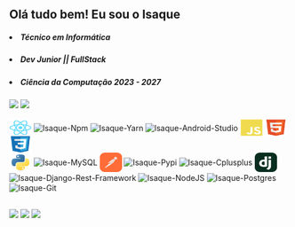 ## Olá tudo bem! Eu sou o Isaque 
  ##### <li> Técnico em Informática
  ##### <li> Dev Junior || FullStack
  ##### <li> Ciência da Computação 2023 - 2027
  
  <img src="https://github-readme-stats.vercel.app/api?username=IsaqueRS&show_icons=true&theme=dark"/>
  <img src="https://github-readme-stats.vercel.app/api/top-langs/?username=IsaqueRS&theme=dark&layout=compact"/>
  
  <div style="display: inline_block"><br>
    <img align="center" alt="Isaque-React" height="30" width="40" src="https://raw.githubusercontent.com/devicons/devicon/master/icons/react/react-original.svg">
    <img align="center" alt="Isaque-Npm" height="40" width="40" src="https://cdn.jsdelivr.net/gh/devicons/devicon/icons/npm/npm-original-wordmark.svg"/>
    <img align="center" alt="Isaque-Yarn" height="35" width="40" src="https://cdn.jsdelivr.net/gh/devicons/devicon/icons/yarn/yarn-original.svg">
    <img align="center" alt="Isaque-Android-Studio" height="40" width="40"   
     src="https://cdn.jsdelivr.net/gh/devicons/devicon/icons/androidstudio/androidstudio-original.svg"/>
    <img align="center" alt="Isaque-Js" height="30" width="40" src="https://raw.githubusercontent.com/devicons/devicon/master/icons/javascript/javascript-plain.svg">
    <img align="center" alt="Isaque-HTML" height="30" width="40" src="https://raw.githubusercontent.com/devicons/devicon/master/icons/html5/html5-original.svg">
    <img align="center" alt="Isaque-CSS" height="30" width="40" src="https://raw.githubusercontent.com/devicons/devicon/master/icons/css3/css3-original.svg">
    <br>
    <img align="center" alt="Isaque-Python" height="35" width="40" src="https://raw.githubusercontent.com/devicons/devicon/master/icons/python/python-original.svg">
    <img align="center" alt="Isaque-MySQL" height="40" width="40"   
     src="https://cdn.jsdelivr.net/gh/devicons/devicon/icons/java/java-original.svg"/>
    <img align="center" alt="Isaque-Postman" height="35" width="40"   
     src="https://github.com/tandpfun/skill-icons/blob/main/icons/Postman.svg"/>
    <img align="center" alt="Isaque-Pypi" height="35" width="33" src="https://pypi.org/static/images/logo-small.2a411bc6.svg"/>
    <img align="center" alt="Isaque-Cplusplus" height="35" width="40" src="https://cdn.jsdelivr.net/gh/devicons/devicon/icons/cplusplus/cplusplus-original.svg">
    <img align="center" alt="Isaque-Django" height="35" width="40" src="https://raw.githubusercontent.com/tandpfun/skill-icons/59059d9d1a2c092696dc66e00931cc1181a4ce1f/icons/Django.svg"/>
      <img align="center" alt="Isaque-Django-Rest-Framework" height="70" width="90" src="https://icon.icepanel.io/Technology/png-shadow-512/Django-REST.png"/>
    <img align="center" alt="Isaque-NodeJS" height="35" width="40" src="https://cdn.jsdelivr.net/gh/devicons/devicon/icons/objectivec/objectivec-plain.svg"/>
    <img align="center" alt="Isaque-Postgres" height="40" width="40"   
     src="https://cdn.jsdelivr.net/gh/devicons/devicon/icons/postgresql/postgresql-original.svg"/>
    <img align="center" alt="Isaque-Git" height="30" width="40" src="https://cdn.jsdelivr.net/gh/devicons/devicon/icons/git/git-original.svg"/>
  </div>
    
##
   
  <div> 
     <a href="https://instagram.com/isaquerob?utm_source=qr&igshid=ZDc4ODBmNjlmNQ%3D%3D" target="_blank"><img src="https://img.shields.io/badge/Instagram-E4405F?style=for-the-badge&logo=instagram&logoColor=white" target="_blank"></a> 
    <a href = "isaqueroberto22@gmail.com"><img src="https://img.shields.io/badge/-Gmail-%23333?style=for-the-badge&logo=gmail&logoColor=white" target="_blank"></a>
    <a href="https://www.linkedin.com/in/isaque-roberto-19094b240/" target="_blank"><img src="https://img.shields.io/badge/-LinkedIn-%230077B5?style=for-the-badge&logo=linkedin&logoColor=white" target="_blank"></a> 
  </div>
